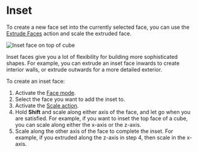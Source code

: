 # Inset

To create a new face set into the currently selected face, you can use the [Extrude Faces](Face_Extrude.md) action and scale the extruded face. 

![Inset face on top of cube](images/InsetFace_Example.png)

Inset faces give you a lot of flexibility for building more sophisticated shapes. For example, you can extrude an inset face inwards to create interior walls, or extrude outwards for a more detailed exterior.

To create an inset face:

1. Activate the [Face mode](modes.md).
2. Select the face you want to add the inset to.
3. Activate the [Scale action](https://docs.unity3d.com/Documentation/Manual/PositioningGameObjects.html).
4. Hold **Shift** and scale along either axis of the face, and let go when you are satisfied. For example, if you want to inset the top face of a cube, you can scale along either the x-axis or the z-axis.
5. Scale along the other axis of the face to complete the inset. For example, if you extruded along the z-axis in step 4, then scale in the x-axis.
